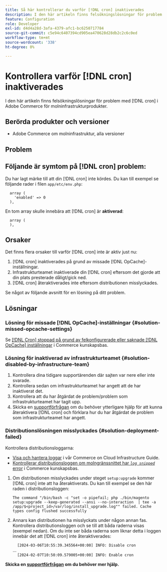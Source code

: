 ```yaml
---
title: Så här kontrollerar du varför [!DNL cron] inaktiverades
description: I den här artikeln finns felsökningslösningar för problem med kron i Adobe Commerce för molninfrastrukturprodukter.
feature: Configuration
role: Developer
exl-id: d4d4a28d-3afa-4379-afc1-bc6250717784
source-git-commit: c5e94c6407394cd905ea470628d28db2c2c6c0ed
workflow-type: tm+mt
source-wordcount: '338'
ht-degree: 0%

---
```


# Kontrollera varför [!DNL cron] inaktiverades

I den här artikeln finns felsökningslösningar för problem med [!DNL cron] i Adobe Commerce för molninfrastrukturprodukter.

## Berörda produkter och versioner

* Adobe Commerce om molninfrastruktur, alla versioner

## Problem

## Följande är symtom på [!DNL cron] problem:

Du har lagt märke till att din [!DNL cron] inte kördes.
Du kan till exempel se följande rader i filen `app/etc/env.php`:

```'cron' =>
  array (
    'enabled' => 0
  ),
```

En tom array skulle innebära att [!DNL cron] är **aktiverad**:

```'cron' =>
  array (
  ),
```

## Orsaker

Det finns flera orsaker till varför [!DNL cron] inte är aktiv just nu:

1. [!DNL cron] inaktiverades på grund av missade [!DNL OpCache]-inställningar.
1. Infrastrukturteamet inaktiverade din [!DNL cron] eftersom det gjorde att din plats presterade dåligt/gick ned.
1. [!DNL cron] återaktiverades inte eftersom distributionen misslyckades.

Se något av följande avsnitt för en lösning på ditt problem.

## Lösningar

### Lösning för missade [!DNL OpCache]-inställningar {#solution-missed-opcache-settings}

Se [[!DNL Cron] stoppad på grund av felkonfigurerade eller saknade [!DNL OpCache] inställningar](https://experienceleague.adobe.com/sv/docs/commerce-knowledge-base/kb/troubleshooting/miscellaneous/crons-blocked-running-missing-opache-settings) i Commerce kunskapsbas.

### Lösning för inaktiverad av infrastrukturteamet {#solution-disabled-by-infrastructure-team}

1. Kontrollera dina tidigare supportärenden där sajten var nere eller inte svarade.
1. Kontrollera sedan om infrastrukturteamet har angett att de har inaktiverat det.
1. Kontrollera att du har åtgärdat de problem/problem som infrastrukturteamet har tagit upp.
1. Skicka en [supportförfrågan](https://experienceleague.adobe.com/sv/docs/commerce-knowledge-base/kb/help-center-guide/magento-help-center-user-guide#support-tickets) om du behöver ytterligare hjälp för att kunna återaktivera [!DNL cron] och förklara hur du har åtgärdat de problem som infrastrukturteamet har angett.

### Distributionslösningen misslyckades {#solution-deployment-failed}

Kontrollera distributionsloggarna:

* [Visa och hantera loggar](https://experienceleague.adobe.com/sv/docs/commerce-cloud-service/user-guide/develop/test/log-locations) i vår Commerce on Cloud Infrastructure Guide.
* [Kontrollerar distributionsloggen om molngränssnittet har *`log snipped`* error](https://experienceleague.adobe.com/sv/docs/commerce-knowledge-base/kb/troubleshooting/miscellaneous/checking-deployment-log-if-the-cloud-ui-shows-log-snipped-error) i Commerce kunskapsbas.

1. Om distributionen misslyckades under steget `setup:upgrade` kommer [!DNL cron] inte att ha återaktiverats.
Du kan till exempel se den här raden i distributionsloggen:

   ```The command "/bin/bash -c "set -o pipefail; php ./bin/magento setup:upgrade --keep-generated --ansi --no-interaction  | tee -a /app/$<project_id>/var/log/install_upgrade.log"" failed. Cache types config flushed successfully```

1. Annars kan distributionen ha misslyckats under någon annan fas. Kontrollera distributionsloggen och se till att båda raderna visas (exempel nedan). Om du inte ser båda raderna som liknar detta i loggen innebär det att [!DNL cron] inte återaktiverades:

   ```  [2024-03-06T10:55:39.345564+00:00] INFO: Disable cron```<br>
...<br>
   ```  [2024-02-07T10:50:09.579005+00:00] INFO: Enable cron```

**Skicka en [supportförfrågan](https://experienceleague.adobe.com/sv/docs/commerce-knowledge-base/kb/help-center-guide/magento-help-center-user-guide#support-tickets) om du behöver mer hjälp.**

